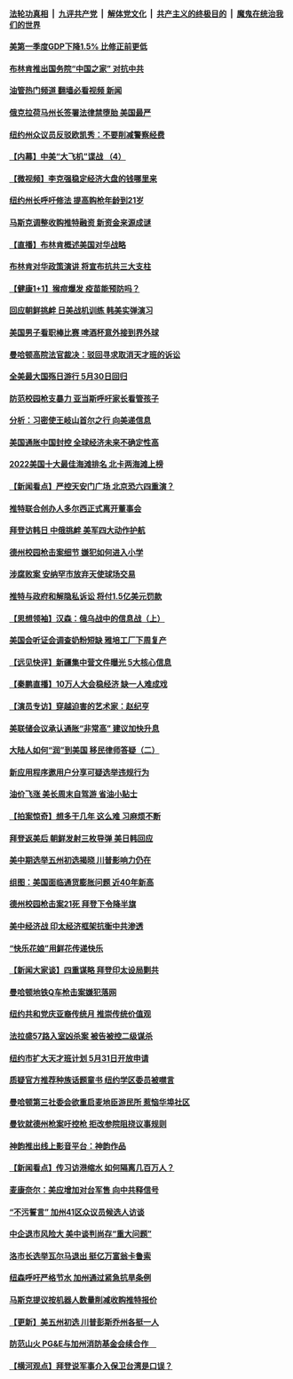 ####  [法轮功真相](../../../../basic/blob/master/README.md?t=05270302) &nbsp;|&nbsp; [九评共产党](../../../../9ping.md/blob/master/README.md?t=05270302) &nbsp;|&nbsp; [解体党文化](../../../../jtdwh.md/blob/master/README.md?t=05270302)  &nbsp;|&nbsp; [共产主义的终极目的](../../../../gczydzjmd.md/blob/master/README.md?t=05270302) &nbsp;|&nbsp; [魔鬼在统治我们的世界](../../../../mgztzwmdsj.md/blob/master/README.md?t=05270302) 

#### [美第一季度GDP下降1.5% 比修正前更低](../pages/nsc412/n13746041.md?t=05270302) 

#### [布林肯推出国务院“中国之家” 对抗中共](../pages/nsc412/n13746025.md?t=05270302) 

#### [油管热门频道 翻墙必看视频 新闻](http://45.76.130.85:81/youtube.html?05270302)

#### [俄克拉荷马州长签署法律禁堕胎 美国最严](../pages/nsc412/n13746035.md?t=05270302) 

#### [纽约州众议员反驳欧凯秀：不要削减警察经费](../pages/nsc412/n13745538.md?t=05270302) 

#### [【内幕】中美“大飞机”谍战 （4）](../pages/nsc412/n13745555.md?t=05270302) 

#### [【微视频】李克强稳定经济大盘的钱哪里来](../pages/nsc412/n13745943.md?t=05270302) 

#### [纽约州长呼吁修法 提高购枪年龄到21岁](../pages/nsc412/n13745549.md?t=05270302) 

#### [马斯克调整收购推特融资 新资金来源成谜](../pages/nsc412/n13745851.md?t=05270302) 

#### [【直播】布林肯概述美国对华战略](../pages/nsc412/n13745109.md?t=05270302) 

#### [布林肯对华政策演讲 将宣布抗共三大支柱](../pages/nsc412/n13745974.md?t=05270302) 

#### [【健康1+1】猴痘爆发 疫苗能预防吗？](../pages/nsc412/n13745895.md?t=05270302) 

#### [回应朝鲜挑衅 日美战机训练 韩美实弹演习](../pages/nsc412/n13745731.md?t=05270302) 

#### [美国男子看职棒比赛 啤酒杯意外接到界外球](../pages/nsc412/n13745435.md?t=05270302) 

#### [曼哈顿高院法官裁决：驳回寻求取消天才班的诉讼](../pages/nsc412/n13745533.md?t=05270302) 

#### [全美最大国殇日游行 5月30日回归](../pages/nsc412/n13745527.md?t=05270302) 

#### [防范校园枪支暴力 亚当斯呼吁家长看管孩子](../pages/nsc412/n13745542.md?t=05270302) 

#### [分析：习密使王岐山首尔之行 向美递信息](../pages/nsc412/n13745482.md?t=05270302) 

#### [美国通胀中国封控 全球经济未来不确定性高](../pages/nsc412/n13745529.md?t=05270302) 

#### [2022美国十大最佳海滩排名 北卡两海滩上榜](../pages/nsc412/n13745329.md?t=05270302) 

#### [【新闻看点】严控天安门广场 北京恐六四重演？](../pages/nsc412/n13745195.md?t=05270302) 

#### [推特联合创办人多尔西正式离开董事会](../pages/nsc412/n13745396.md?t=05270302) 

#### [拜登访韩日 中俄挑衅 美军四大动作护航](../pages/nsc412/n13745423.md?t=05270302) 

#### [德州校园枪击案细节 嫌犯如何进入小学](../pages/nsc412/n13745279.md?t=05270302) 

#### [涉腐败案 安纳罕市放弃天使球场交易](../pages/nsc412/n13745380.md?t=05270302) 

#### [推特与政府和解隐私诉讼 将付1.5亿美元罚款](../pages/nsc412/n13745290.md?t=05270302) 

#### [【思想领袖】汉森：俄乌战中的信息战（上）](../pages/nsc412/n13709254.md?t=05270302) 

#### [美国会听证会调查奶粉短缺 雅培工厂下周复产](../pages/nsc412/n13745217.md?t=05270302) 

#### [【远见快评】新疆集中营文件曝光 5大核心信息](../pages/nsc412/n13745312.md?t=05270302) 

#### [【秦鹏直播】10万人大会稳经济 缺一人难成戏](../pages/nsc412/n13745294.md?t=05270302) 

#### [【演员专访】穿越迫害的艺术家：赵纪亨](../pages/nsc412/n13745283.md?t=05270302) 

#### [美联储会议承认通胀“非常高” 建议加快升息](../pages/nsc412/n13745303.md?t=05270302) 

#### [大陆人如何“润”到美国 移民律师答疑（二）](../pages/nsc412/n13745309.md?t=05270302) 

#### [新应用程序邀用户分享可疑选举违规行为](../pages/nsc412/n13745296.md?t=05270302) 

#### [油价飞涨 美长周末自驾游 省油小贴士](../pages/nsc412/n13745230.md?t=05270302) 

#### [【拍案惊奇】想多干几年 这么难 习麻烦不断](../pages/nsc412/n13745170.md?t=05270302) 

#### [拜登返美后 朝鲜发射三枚导弹 美日韩回应](../pages/nsc412/n13745019.md?t=05270302) 

#### [美中期选举五州初选揭晓 川普影响力仍在](../pages/nsc412/n13745003.md?t=05270302) 

#### [组图：美国面临通货膨胀问题 近40年新高](../pages/nsc412/n13744933.md?t=05270302) 

#### [德州校园枪击案21死 拜登下令降半旗](../pages/nsc412/n13745096.md?t=05270302) 

#### [美中经济战 印太经济框架抗衡中共渗透](../pages/nsc412/n13744604.md?t=05270302) 

#### [“快乐花娘”用鲜花传递快乐](../pages/nsc412/n13745097.md?t=05270302) 

#### [【新闻大家谈】四重谋略 拜登印太设局剿共](../pages/nsc412/n13744616.md?t=05270302) 

#### [曼哈顿地铁Q车枪击案嫌犯落网](../pages/nsc412/n13744680.md?t=05270302) 

#### [纽约共和党庆亚裔传统月 推崇传统价值观](../pages/nsc412/n13744706.md?t=05270302) 

#### [法拉盛57路入室凶杀案  被告被控二级谋杀](../pages/nsc412/n13744678.md?t=05270302) 

#### [纽约市扩大天才班计划 5月31日开放申请](../pages/nsc412/n13744676.md?t=05270302) 

#### [质疑官方推荐种族话题童书 纽约学区委员被噤言](../pages/nsc412/n13744688.md?t=05270302) 

#### [曼哈顿第三社委会欲重启麦地臣游民所 惹恼华埠社区](../pages/nsc412/n13744701.md?t=05270302) 

#### [曼钦就德州枪案吁控枪 拒改参院阻挠议事规则](../pages/nsc412/n13744571.md?t=05270302) 

#### [神韵推出线上影音平台：神韵作品](../pages/nsc412/n13744458.md?t=05270302) 

#### [【新闻看点】传习访港缩水 如何隔离几百万人？](../pages/nsc412/n13744426.md?t=05270302) 

#### [麦康奈尔：美应增加对台军售 向中共释信号](../pages/nsc412/n13744626.md?t=05270302) 

#### [“不污誓言” 加州41区众议员候选人访谈](../pages/nsc412/n13744612.md?t=05270302) 

#### [中企退市风险大 美中谈判尚存“重大问题”](../pages/nsc412/n13744554.md?t=05270302) 

#### [洛市长选举瓦尔马退出 挺亿万富翁卡鲁索](../pages/nsc412/n13744602.md?t=05270302) 

#### [纽森呼吁严格节水 加州通过紧急抗旱条例](../pages/nsc412/n13744591.md?t=05270302) 

#### [马斯克提议按机器人数量削减收购推特报价](../pages/nsc412/n13744488.md?t=05270302) 

#### [【更新】美五州初选 川普彭斯乔州各挺一人](../pages/nsc412/n13744483.md?t=05270302) 

#### [防范山火 PG&E与加州消防基金会续合作　](../pages/nsc412/n13744559.md?t=05270302) 

#### [【横河观点】拜登说军事介入保卫台湾是口误？](../pages/nsc412/n13744504.md?t=05270302) 

<img src='http://gfw-breaker.win/goodnews/indexes/nsc412.md' width='0px' height='0px'/>
